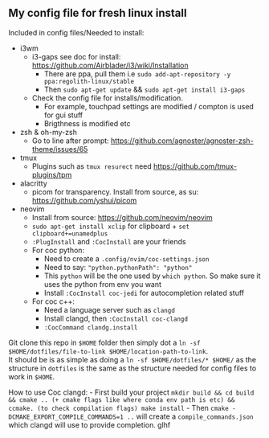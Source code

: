## My config file for fresh linux install

Included in config files/Needed to install:
- i3wm
    - i3-gaps see doc for install: https://github.com/Airblader/i3/wiki/Installation
        - There are ppa, pull them i.e `sudo add-apt-repository -y ppa:regolith-linux/stable`
        - Then `sudo apt-get update` && `sudo apt-get install i3-gaps`
    - Check the config file for installs/modification.
        - For example, touchpad settings are modified / compton is used for gui stuff
        - Brigthness is modified etc
- zsh & oh-my-zsh
    - Go to line after prompt: https://github.com/agnoster/agnoster-zsh-theme/issues/65
- tmux
    - Plugins such as `tmux resurect` need https://github.com/tmux-plugins/tpm
- alacritty
    - picom for transparency. Install from source, as su: https://github.com/yshui/picom
- neovim
    - Install from source: https://github.com/neovim/neovim
    - `sudo apt-get install xclip` for clipboard + `set clipboard+=unamedplus`
    - `:PlugInstall` and `:CocInstall` are your friends
    - For coc python:
        - Need to create a `.config/nvim/coc-settings.json`
        - Need to say: `"python.pythonPath": "python"`
        - This `python` will be the one used by `which python`. So make sure it uses the python from env you want
        - Install `:CocInstall coc-jedi` for autocompletion related stuff
    - For coc c++:
        - Need a language server such as `clangd`
        - Install clangd, then `:CocInstall coc-clangd`
        - `:CocCommand clandg.install`

Git clone this repo in `$HOME` folder then simply dot a `ln -sf $HOME/dotfiles/file-to-link $HOME/location-path-to-link`.</br>
It should be is as simple as doing a `ln -sf $HOME/dotfiles/* $HOME/` as the structure in `dotfiles` is the same as the structure needed for config files to work in `$HOME`.

How to use Coc clangd:
    - First build your project `mkdir build && cd build && cmake .. (+ cmake flags like where conda env path is etc) && ccmake. (to check compilation flags) make install`
    - Then `cmake -DCMAKE_EXPORT_COMPILE_COMMANDS=1 ..` will create a `compile_commands.json` which clangd will use to provide completion.
glhf

